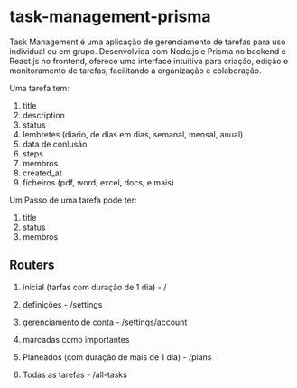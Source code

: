 # task-management-prisma
Task Management é uma aplicação de gerenciamento de tarefas para uso individual ou em grupo. Desenvolvida com Node.js e Prisma no backend e React.js no frontend, oferece uma interface intuitiva para criação, edição e monitoramento de tarefas, facilitando a organização e colaboração.


Uma tarefa tem:
1. title
2. description
3. status
4. lembretes (diario, de dias em dias, semanal, mensal, anual)
5. data de conlusão
6. steps
7. membros
8. created_at
9. ficheiros (pdf, word, excel, docs, e mais)

Um Passo de uma tarefa pode ter:
1. title
2. status
3. membros


## Routers
1. inicial (tarfas com duração de 1 dia) - / 
2. definições - /settings
3. gerenciamento de conta - /settings/account

4. marcadas como importantes
5. Planeados (com duração de mais de 1 dia) - /plans
6. Todas as tarefas - /all-tasks